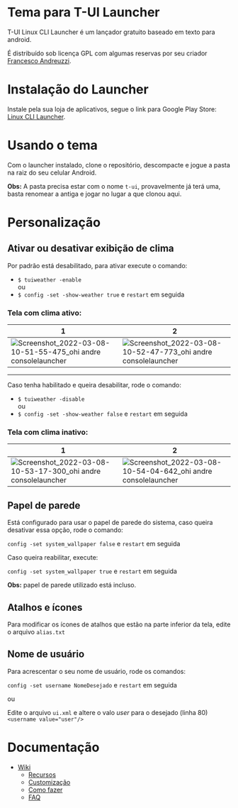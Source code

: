 # Tema para T-UI Launcher
T-UI Linux CLI Launcher é um lançador gratuito baseado em texto para android.

É distribuído sob licença GPL com algumas reservas por seu criador [Francesco Andreuzzi](https://github.com/fAndreuzzi).

# Instalação do Launcher
Instale pela sua loja de aplicativos, segue o link para Google Play Store: [Linux CLI Launcher](https://play.google.com/store/apps/details?id=ohi.andre.consolelauncher&hl=pt-BR).

# Usando o tema
Com o launcher instalado, clone o repositório, descompacte e jogue a pasta na raiz do seu celular Android.<br>

**Obs:** A pasta precisa estar com o nome `t-ui`, provavelmente já terá uma, basta renomear a antiga e jogar no lugar a que clonou aqui.

# Personalização
## Ativar ou desativar exibição de clima
Por padrão está desabilitado, para ativar execute o comando:
* `$ tuiweather -enable`<br>
ou
* `$ config -set -show-weather true` e `restart` em seguida

### Tela com clima ativo:

|1|2|
|-|-|
|![Screenshot_2022-03-08-10-51-55-475_ohi andre consolelauncher](https://user-images.githubusercontent.com/84329097/157251902-562557bc-db93-4506-9ba1-fc1bf07a078e.jpg)|![Screenshot_2022-03-08-10-52-47-773_ohi andre consolelauncher](https://user-images.githubusercontent.com/84329097/157251926-69d56091-3d6a-4de7-9c0f-b4c2b6029f09.jpg)|

<hr>

Caso tenha habilitado e queira desabilitar, rode o comando:

* `$ tuiweather -disable`<br>
ou
* `$ config -set -show-weather false` e `restart` em seguida

### Tela com clima inativo:

|1|2|
|-|-|
|![Screenshot_2022-03-08-10-53-17-300_ohi andre consolelauncher](https://user-images.githubusercontent.com/84329097/157251992-1b07625c-4c06-4ad3-8331-ca21258c35ba.jpg)|![Screenshot_2022-03-08-10-54-04-642_ohi andre consolelauncher](https://user-images.githubusercontent.com/84329097/157252011-e600d63a-8ef6-487d-bd05-81b8462000c7.jpg)

## Papel de parede
Está configurado para usar o papel de parede do sistema, caso queira desativar essa opção, rode o comando:

`config -set system_wallpaper false` e `restart` em seguida<br>

Caso queira reabilitar, execute:

`config -set system_wallpaper true` e `restart` em seguida

**Obs:** papel de parede utilizado está incluso.

## Atalhos e ícones
Para modificar os ícones de atalhos que estão na parte inferior da tela, edite o arquivo `alias.txt`

## Nome de usuário
Para acrescentar o seu nome de usuário, rode os comandos:

`config -set username NomeDesejado` e `restart` em seguida<br>

ou

Edite o arquivo `ui.xml` e altere o valo *user* para o desejado (linha 80)
`<username value="user"/>`

# Documentação
* [Wiki](https://github.com/fAndreuzzi/TUI-ConsoleLauncher/wiki)
   * [Recursos](https://github.com/fAndreuzzi/TUI-ConsoleLauncher/wiki#features)
   * [Customização](https://github.com/fAndreuzzi/TUI-ConsoleLauncher/wiki#customization)
   * [Como fazer](https://github.com/fAndreuzzi/TUI-ConsoleLauncher/wiki#how-to)
  * [FAQ](https://github.com/fAndreuzzi/TUI-ConsoleLauncher/wiki#faq)
